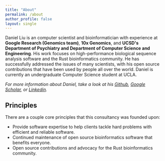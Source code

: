 ```yaml
---
title: "About"
permalink: /about
author_profile: false
layout: single
---
```


Daniel Liu is an computer scientist and bioinformatician with experience at **Google Research (Genomics team)**,
**10x Genomics**, and **UCSD's Department of Psychiatry and Department of Computer Science and Engineering**.
His work focuses on high-performance biological sequence analysis software and the Rust bioinformatics community.
He has successfully addressed the issues of many scientists, with his open source contributions that have been used by
people all over the world.
Daniel is currently an undergraduate Computer Science student at UCLA.

*For more information about Daniel, take a look at his [Github](https://github.com/Daniel-Liu-c0deb0t), [Google Scholar](https://scholar.google.com/citations?user=ZB4FlgwAAAAJ&hl=en), or [Linkedin](https://www.linkedin.com/in/daniel-liu-c0deb0t/).*

## Principles
There are a couple core principles that this consultancy was founded upon:

* Provide software expertise to help clients tackle hard problems with efficient and reliable software.
* Continued maintenance of open source bioinformatics software that benefits everyone.
* Open source contributions and advocacy for the Rust bioinformatics community.
